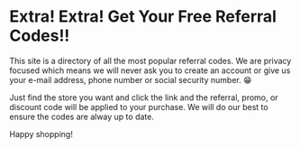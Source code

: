 # Extra! Extra! Get Your Free Referral Codes!! 

This site is a directory of all the most popular referral codes.  We are privacy focused which means we will never ask you to create an account or give us your e-mail address, phone number or social security number. :grin:

Just find the store you want and click the link and the referral, promo, or discount code will be applied to your purchase. We will do our best to ensure the codes are alway up to date.

Happy shopping!